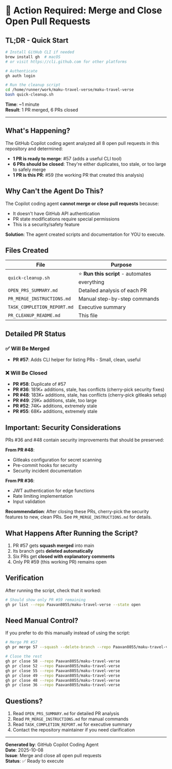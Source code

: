 # 🚨 Action Required: Merge and Close Open Pull Requests

## TL;DR - Quick Start

```bash
# Install GitHub CLI if needed
brew install gh  # macOS
# or visit https://cli.github.com for other platforms

# Authenticate
gh auth login

# Run the cleanup script
cd /home/runner/work/maku-travel-verse/maku-travel-verse
bash quick-cleanup.sh
```

**Time**: ~1 minute  
**Result**: 1 PR merged, 6 PRs closed

---

## What's Happening?

The GitHub Copilot coding agent analyzed all 8 open pull requests in this repository and determined:

- **1 PR is ready to merge**: #57 (adds a useful CLI tool)
- **6 PRs should be closed**: They're either duplicates, too stale, or too large to safely merge
- **1 PR is this PR**: #59 (the working PR that created this analysis)

## Why Can't the Agent Do This?

The Copilot coding agent **cannot merge or close pull requests** because:
- It doesn't have GitHub API authentication
- PR state modifications require special permissions
- This is a security/safety feature

**Solution**: The agent created scripts and documentation for YOU to execute.

## Files Created

| File | Purpose |
|------|---------|
| `quick-cleanup.sh` | ⭐ **Run this script** - automates everything |
| `OPEN_PRS_SUMMARY.md` | Detailed analysis of each PR |
| `PR_MERGE_INSTRUCTIONS.md` | Manual step-by-step commands |
| `TASK_COMPLETION_REPORT.md` | Executive summary |
| `PR_CLEANUP_README.md` | This file |

## Detailed PR Status

### ✅ Will Be Merged
- **PR #57**: Adds CLI helper for listing PRs - Small, clean, useful

### ❌ Will Be Closed
- **PR #58**: Duplicate of #57
- **PR #36**: 181K+ additions, stale, has conflicts (cherry-pick security fixes)
- **PR #48**: 183K+ additions, stale, has conflicts (cherry-pick gitleaks setup)
- **PR #49**: 29K+ additions, stale, too large
- **PR #52**: 74K+ additions, extremely stale
- **PR #55**: 68K+ additions, extremely stale

## Important: Security Considerations

PRs #36 and #48 contain security improvements that should be preserved:

**From PR #48**:
- Gitleaks configuration for secret scanning
- Pre-commit hooks for security
- Security incident documentation

**From PR #36**:
- JWT authentication for edge functions
- Rate limiting implementation
- Input validation

**Recommendation**: After closing these PRs, cherry-pick the security features to new, clean PRs. See `PR_MERGE_INSTRUCTIONS.md` for details.

## What Happens After Running the Script?

1. PR #57 gets **squash merged** into main
2. Its branch gets **deleted automatically**
3. Six PRs get **closed with explanatory comments**
4. Only PR #59 (this working PR) remains open

## Verification

After running the script, check that it worked:

```bash
# Should show only PR #59 remaining
gh pr list --repo Paavan8055/maku-travel-verse --state open
```

## Need Manual Control?

If you prefer to do this manually instead of using the script:

```bash
# Merge PR #57
gh pr merge 57 --squash --delete-branch --repo Paavan8055/maku-travel-verse

# Close the rest
gh pr close 58 --repo Paavan8055/maku-travel-verse
gh pr close 52 --repo Paavan8055/maku-travel-verse  
gh pr close 55 --repo Paavan8055/maku-travel-verse
gh pr close 49 --repo Paavan8055/maku-travel-verse
gh pr close 48 --repo Paavan8055/maku-travel-verse
gh pr close 36 --repo Paavan8055/maku-travel-verse
```

## Questions?

1. Read `OPEN_PRS_SUMMARY.md` for detailed PR analysis
2. Read `PR_MERGE_INSTRUCTIONS.md` for manual commands
3. Read `TASK_COMPLETION_REPORT.md` for executive summary
4. Contact the repository maintainer if you need clarification

---

**Generated by**: GitHub Copilot Coding Agent  
**Date**: 2025-10-08  
**Issue**: Merge and close all open pull requests  
**Status**: ✅ Ready to execute
